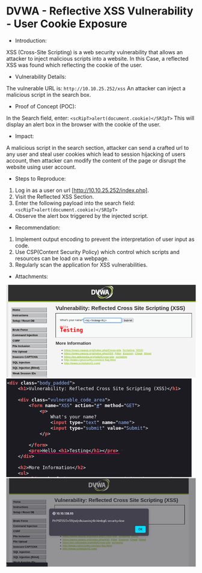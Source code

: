 # DVWA - Reflective XSS Vulnerability - User Cookie Exposure

* Introduction:  

XSS (Cross-Site Scripting) is a web security vulnerability that allows an attacker to inject malicious scripts into a website.
In this Case, a reflected XSS was found which reflecting the cookie of the user.

* Vulnerability Details:  

The vulnerable URL is: `http://10.10.25.252/xss`
An attacker can inject a malicious script in the search box.

* Proof of Concept (POC):  

In the Search field, enter: `<scRipT>alert(document.cookie)</SRIpT>`
This will display an alert box in the browser with the cookie of the user.

* Impact:  

A malicious script in the search section, attacker can send a crafted url to any user and steal user cookies which lead to session hijacking of users account, then attacker can modify the content of the page or disrupt the website using user account.

* Steps to Reproduce:

1. Log in as a user on url [http://10.10.25.252/index.php].  
2. Visit the Reflected XSS Section.  
3. Enter the following payload into the search field: `<scRipT>alert(document.cookie)</SRIpT>`  
4. Observe the alert box triggered by the injected script.

* Recommendation:  

1. Implement output encoding to prevent the interpretation of user input as code.  
2. Use CSP(Content Security Policy) which control which scripts and resources can be load on a webpage.  
3. Regularly scan the application for XSS vulnerabilities.


* Attachments:  

![xss1](<screenshots/Screenshot 2025-05-26 165849.png>)  
![xss2](<screenshots/Screenshot 2025-05-26 165825.png>)  
![xss3](<screenshots/Screenshot 2025-05-26 165959.png>)